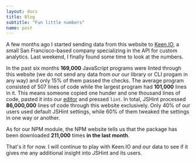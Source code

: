 ```yaml
---
layout: docs
title: Blog
subtitle: "Fun little numbers"
name: post
---
```


A few months ago I started sending data from this website to [Keen.IO](https://keen.io/),
a small San Francisco-based company specializing in the API for custom analytics. Last
weekend, I finally found some time to look at the numbers.

In the past six months **169,000** JavaScript programs were linted through this
website (we do not send any data from our our library or CLI progam in any way) and
only 15% of them passed the checks. The average program consisted of 507
lines of code while the largest program had **101,000** lines in it. This means
someone copied one hunder and one thousand lines of code, pasted it into our
[editor](http://jshint.com/) and pressed `lint`. In total, JSHint processed
**86,000,000** lines of code through this website exclusively. Only 40% of our users
used default JSHint settings, while 60% of them tweaked the settings in one way or
another.

As for our NPM module, the NPM website tells us that the package has been downloaded
**211,000** times **in the last month**.

That's it for now. I will continue to play with Keen.IO and our data to see if it gives
me any additional insight into JSHint and its users.